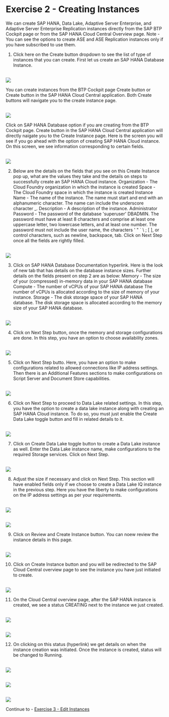 # Exercise 2 - Creating Instances

We can create SAP HANA, Data Lake, Adaptive Server Enterprise, and Adaptive Server Enterprise Replication instances directly from the SAP BTP Cockpit page or from the SAP HANA Cloud Central Overview page.
Note - You can see the options to create ASE and ASE Replication instances only if you have subscribed to use them.

1. Click here on the Create button dropdown to see the list of type of instances that you can create. First let us create an SAP HANA Database Instance. 

<br>![](./images/1.png)

You can create instances from the BTP Cockpit page Create button or Create button in the SAP HANA Cloud Central application. Both Create buttons will navigate you to the create instance page.

<br>![](./images/1_b.png)

Click on SAP HANA Database option if you are creating from the BTP Cockpit page. Create button in the SAP HANA Cloud Central application will directly naigate you to the Create Instance page. Here is the screen you will see if you go ahead with the option of creating SAP HANA Cloud instance. On this screen, we see information corresponding to certain fields.

<br>![](./images/2.png)

2. Below are the details on the fields that you see on this Create Instance pop up, what are the values they take and the details on steps to successfully create an SAP HANA Cloud instance.
Organization - The Cloud Foundry organization in which the instance is created
Space - The Cloud Foundry space in which the instance is created
Instance Name - The name of the instance. The name must start and end with an alphanumeric character. The name can include the underscore character _.
Description - A description of the instance.
Administrator Password - The password of the database 'superuser' DBADMIN. The password must have at least 8 characters and comprise at least one uppercase letter, two lowercase letters, and at least one number. The password must not include the user name, the characters ' " ` \ ; [ ], or control characters, such as newline, backspace, tab.
Click on Next Step once all the fields are rightly filled. 
 
<br>![](./images/3.png)

3. Click on SAP HANA Database Documentation hyperlink. Here is the look of new tab that has details on the database instance sizes.
Further details on the fields present on step 2 are as below:
Memory - The size of your (compressed) in-memory data in your SAP HANA database
Compute - The number of vCPUs of your SAP HANA database
The number of vCPUs is allocated according to the size of memory of your instance.
Storage - The disk storage space of your SAP HANA database.
The disk storage space is allocated according to the memory size of your SAP HANA database.

<br>![](./images/4.png)

4. Click on Next Step button, once the memory and storage configurations are done. In this step, you have an option to choose availability zones.

<br>![](./images/5.png)

5. Click on Next Step butto. Here, you have an option to make configurations related to allowed connections like IP address settings. Then there is an Additional Features sections to make configurations on Script Server and Document Store capabilities.

<br>![](./images/6.png)

6. Click on Next Step to proceed to Data Lake related settings. In this step, you have the option to create a data lake instance along with creating an SAP HANA Cloud instance. To do so, you must just enable the Create Data Lake toggle button and fill in related details to it.

<br>![](./images/7.png)

7. Click on Create Data Lake toggle button to create a Data Lake instance as well. Enter the Data Lake instance name, make configurations to the required Storage services. Click on Next Step.

<br>![](./images/8.png)

8. Adjust the size if necessary and click on Next Step. This section will have enabled fields only if we choose to create a Data Lake IQ instance in the previous step. Here you have the liberty to make configurations on the IP address settings as per your requirements.

<br>![](./images/9.png)

<br>![](./images/10.png)

9. Click on Review and Create Instance button. You can noew review the instance details in this page.

<br>![](./images/11.png)

10. Click on Create Instance button and you will be redirected to the SAP Cloud Central overview page to see the instance you have just initiated to create.

<br>![](./images/12.png)

11. On the Cloud Central overview page, after the SAP HANA instance is created, we see a status CREATING next to the instance we just created. 

<br>![](./images/13.png)

<br>![](/exercises/ex2/images/14.png)

12. On clicking on this status (hyperlink) we get details on when the instance creation was initiated. Once the instance is created, status will be changed to Running.

<br>![](./images/18.png)

<br>![](./images/19.png)

<br>![](./images/20.png)

Continue to - [Exercise 3 - Edit Instances ](../ex_3/README.md)
